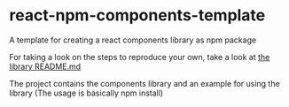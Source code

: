 # react-npm-components-template
A template for creating a react components library as npm package

For taking a look on the steps to reproduce your own, take a look at [the library README.md](./template-react-component-library-ben-sembira/README.md)

The project contains the components library and an example for using the library (The usage is basically npm install)
